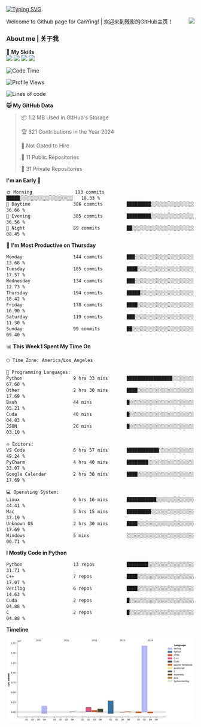 [![Typing SVG](https://readme-typing-svg.herokuapp.com?size=25&duration=3500&color=00FFFF&vCenter=true&width=250&height=40&lines=Hi+Welcome+%F0%9F%91%8B%F0%9F%8F%BB;I'm+CanYing|残影)](https://git.io/typing-svg)

<a href="#">
  <img align="right" src="https://github-readme-stats.vercel.app/api?username=CanYing0913&count_private=true&rank_icon=github&show_icons=true&bg_color=15,f2f7fd,E0EAFC&" />
</a>

Welcome to Github page for CanYing! | 欢迎来到残影的GitHub主页！

### About me | 关于我

🌟 **My Skills**  
![](https://img.shields.io/badge/-C-A8B9CC?style=flat-square&logo=C&logoColor=fff)
![](https://img.shields.io/badge/-C++-00599C?style=flat-square&logo=Cpp&logoColor=fff)
![](https://img.shields.io/badge/-Python-3776AB?style=flat-square&logo=Python&logoColor=fff)
![](https://img.shields.io/badge/-Linux-000000?style=flat-square&logo=Linux&logoColor=fff)

<!--START_SECTION:waka-->
![Code Time](http://img.shields.io/badge/Code%20Time-391%20hrs%2057%20mins-blue)

![Profile Views](http://img.shields.io/badge/Profile%20Views-5-blue)

![Lines of code](https://img.shields.io/badge/From%20Hello%20World%20I%27ve%20Written-24.0%20million%20lines%20of%20code-blue)

**🐱 My GitHub Data** 

> 📦 1.2 MB Used in GitHub's Storage 
 > 
> 🏆 321 Contributions in the Year 2024
 > 
> 🚫 Not Opted to Hire
 > 
> 📜 11 Public Repositories 
 > 
> 🔑 31 Private Repositories 
 > 
**I'm an Early 🐤** 

```text
🌞 Morning                193 commits         █████░░░░░░░░░░░░░░░░░░░░   18.33 % 
🌆 Daytime                386 commits         █████████░░░░░░░░░░░░░░░░   36.66 % 
🌃 Evening                385 commits         █████████░░░░░░░░░░░░░░░░   36.56 % 
🌙 Night                  89 commits          ██░░░░░░░░░░░░░░░░░░░░░░░   08.45 % 
```
📅 **I'm Most Productive on Thursday** 

```text
Monday                   144 commits         ███░░░░░░░░░░░░░░░░░░░░░░   13.68 % 
Tuesday                  185 commits         ████░░░░░░░░░░░░░░░░░░░░░   17.57 % 
Wednesday                134 commits         ███░░░░░░░░░░░░░░░░░░░░░░   12.73 % 
Thursday                 194 commits         █████░░░░░░░░░░░░░░░░░░░░   18.42 % 
Friday                   178 commits         ████░░░░░░░░░░░░░░░░░░░░░   16.90 % 
Saturday                 119 commits         ███░░░░░░░░░░░░░░░░░░░░░░   11.30 % 
Sunday                   99 commits          ██░░░░░░░░░░░░░░░░░░░░░░░   09.40 % 
```


📊 **This Week I Spent My Time On** 

```text
🕑︎ Time Zone: America/Los_Angeles

💬 Programming Languages: 
Python                   9 hrs 33 mins       █████████████████░░░░░░░░   67.60 % 
Other                    2 hrs 30 mins       ████░░░░░░░░░░░░░░░░░░░░░   17.69 % 
Bash                     44 mins             █░░░░░░░░░░░░░░░░░░░░░░░░   05.21 % 
Cuda                     40 mins             █░░░░░░░░░░░░░░░░░░░░░░░░   04.83 % 
JSON                     26 mins             █░░░░░░░░░░░░░░░░░░░░░░░░   03.10 % 

🔥 Editors: 
VS Code                  6 hrs 57 mins       ████████████░░░░░░░░░░░░░   49.24 % 
PyCharm                  4 hrs 40 mins       ████████░░░░░░░░░░░░░░░░░   33.07 % 
Google Calendar          2 hrs 30 mins       ████░░░░░░░░░░░░░░░░░░░░░   17.69 % 

💻 Operating System: 
Linux                    6 hrs 16 mins       ███████████░░░░░░░░░░░░░░   44.41 % 
Mac                      5 hrs 15 mins       █████████░░░░░░░░░░░░░░░░   37.19 % 
Unknown OS               2 hrs 30 mins       ████░░░░░░░░░░░░░░░░░░░░░   17.69 % 
Windows                  5 mins              ░░░░░░░░░░░░░░░░░░░░░░░░░   00.71 % 
```

**I Mostly Code in Python** 

```text
Python                   13 repos            ████████░░░░░░░░░░░░░░░░░   31.71 % 
C++                      7 repos             ████░░░░░░░░░░░░░░░░░░░░░   17.07 % 
Verilog                  6 repos             ████░░░░░░░░░░░░░░░░░░░░░   14.63 % 
Cuda                     2 repos             █░░░░░░░░░░░░░░░░░░░░░░░░   04.88 % 
C                        2 repos             █░░░░░░░░░░░░░░░░░░░░░░░░   04.88 % 
```



**Timeline**

![Lines of Code chart](https://raw.githubusercontent.com/CanYing0913/CanYing0913/master/assets/bar_graph.png)


<!--END_SECTION:waka-->

